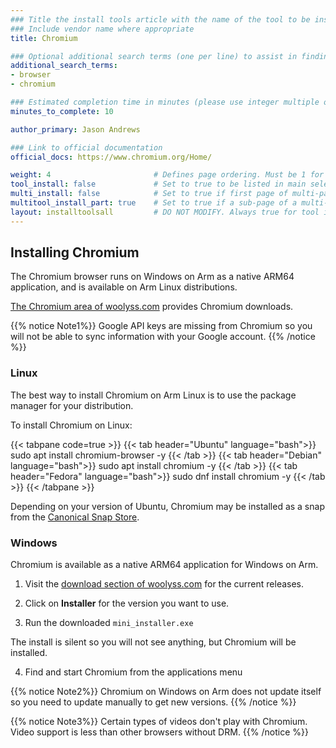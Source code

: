 ```yaml
---
### Title the install tools article with the name of the tool to be installed
### Include vendor name where appropriate
title: Chromium

### Optional additional search terms (one per line) to assist in finding the article
additional_search_terms:
- browser
- chromium

### Estimated completion time in minutes (please use integer multiple of 5)
minutes_to_complete: 10

author_primary: Jason Andrews

### Link to official documentation
official_docs: https://www.chromium.org/Home/

weight: 4                       # Defines page ordering. Must be 1 for first (or only) page.
tool_install: false             # Set to true to be listed in main selection page, else false
multi_install: false            # Set to true if first page of multi-page article, else false
multitool_install_part: true    # Set to true if a sub-page of a multi-page article, else false
layout: installtoolsall         # DO NOT MODIFY. Always true for tool install articles
---
```


## Installing Chromium

The Chromium browser runs on Windows on Arm as a native ARM64 application, and is available on Arm Linux distributions.

[The Chromium area of woolyss.com](https://chromium.woolyss.com/) provides Chromium downloads. 

{{% notice Note1%}}
Google API keys are missing from Chromium so you will not be able to sync information with your Google account.
{{% /notice %}}

### Linux

The best way to install Chromium on Arm Linux is to use the package manager for your distribution. 

To install Chromium on Linux:

{{< tabpane code=true >}}
  {{< tab header="Ubuntu" language="bash">}}
sudo apt install chromium-browser -y
  {{< /tab >}}
  {{< tab header="Debian" language="bash">}}
sudo apt install chromium -y
  {{< /tab >}}
  {{< tab header="Fedora" language="bash">}}
sudo dnf install chromium -y
  {{< /tab >}}
{{< /tabpane >}}

Depending on your version of Ubuntu, Chromium may be installed as a snap from the [Canonical Snap Store](https://snapcraft.io/). 

### Windows 

Chromium is available as a native ARM64 application for Windows on Arm. 

1. Visit the [download section of woolyss.com](https://chromium.woolyss.com/#windows-on-arm) for the current releases. 

2. Click on **Installer** for the version you want to use.

3. Run the downloaded `mini_installer.exe`

The install is silent so you will not see anything, but Chromium will be installed. 

4. Find and start Chromium from the applications menu

{{% notice Note2%}}
Chromium on Windows on Arm does not update itself so you need to update manually to get new versions.
{{% /notice %}}

{{% notice Note3%}}
Certain types of videos don't play with Chromium. Video support is less than other browsers without DRM. 
{{% /notice %}}


